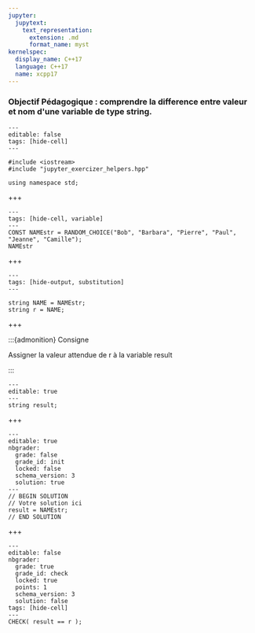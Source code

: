 ```yaml
---
jupyter:
  jupytext:
    text_representation:
      extension: .md
      format_name: myst
kernelspec:
  display_name: C++17
  language: C++17
  name: xcpp17
---
```


### Objectif Pédagogique : comprendre la difference entre valeur et nom d'une variable de type string.

```{code-cell} c++
---
editable: false
tags: [hide-cell]
---

#include <iostream>
#include "jupyter_exercizer_helpers.hpp"

using namespace std;
```

+++

```{code-cell} c++
---
tags: [hide-cell, variable]
---
CONST NAMEstr = RANDOM_CHOICE("Bob", "Barbara", "Pierre", "Paul", "Jeanne", "Camille");
NAMEstr
```

+++

```{code-cell} c++
---
tags: [hide-output, substitution]
---

string NAME = NAMEstr;
string r = NAME;
```

+++

:::{admonition} Consigne

Assigner la valeur attendue de r à la variable result

:::

```{code-cell} c++
---
editable: true
---
string result;
```

+++

```{code-cell}
---
editable: true
nbgrader:
  grade: false
  grade_id: init
  locked: false
  schema_version: 3
  solution: true
---
// BEGIN SOLUTION
// Votre solution ici
result = NAMEstr;
// END SOLUTION
```

+++

```{code-cell}
---
editable: false
nbgrader:
  grade: true
  grade_id: check
  locked: true
  points: 1
  schema_version: 3
  solution: false
tags: [hide-cell]
---
CHECK( result == r );
```
